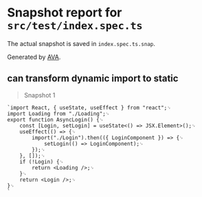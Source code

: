 # Snapshot report for `src/test/index.spec.ts`

The actual snapshot is saved in `index.spec.ts.snap`.

Generated by [AVA](https://avajs.dev).

## can transform dynamic import to static

> Snapshot 1

    `import React, { useState, useEffect } from "react";␊
    import Loading from "./Loading";␊
    export function AsyncLogin() {␊
        const [Login, setLogin] = useState<() => JSX.Element>();␊
        useEffect(() => {␊
            import("./Login").then(({ LoginComponent }) => {␊
                setLogin(() => LoginComponent);␊
            });␊
        }, []);␊
        if (!Login) {␊
            return <Loading />;␊
        }␊
        return <Login />;␊
    }␊
    `
